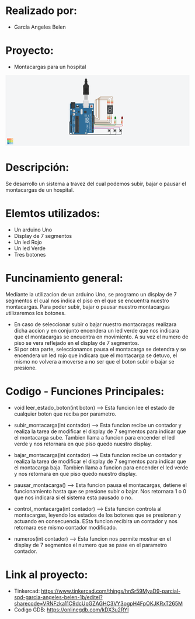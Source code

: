 # Realizado por:
- García Angeles Belen 

# Proyecto: 
- Montacargas para un hospital

![Tinkercad](./imagenes/circuito.png)

# Descripción:
Se desarrollo un sistema a travez del cual podemos subir, bajar o pausar el montacargas de un hospital.

# Elemtos utilizados:
- Un arduino Uno
- Display de 7 segmentos
- Un led Rojo
- Un led Verde
- Tres botones

# Funcinamiento general:

Mediante la utilizacion de un arduino Uno, se programo un display de 7 segmentos el cual nos indica el piso 
en el que se encuentra nuestro montacargas. Para poder subir, bajar o pausar nuestro montacargas utilizaremos los botones.
- En caso de seleccionar subir o bajar nuestro montacragas realizara dicha accion y en conjunto encendera un led verde que 
nos indicara que el montacargas se encuentra en movimiento. A su vez el numero de piso se vera reflejado en el display de 7 
segmentos. 
- Si por otra parte, seleccionamos pausa el montacarga se detendra y se encendera un led rojo que indicara que el montacarga
se detuvo, el mismo no volvera a moverse a no ser que el boton subir o bajar se presione. 

# Codigo - Funciones Principales:

- void leer_estado_boton(int boton) --> Esta funcion lee el estado de cualquier boton que reciba por parametro.

- subir_montacarga(int contador) --> Esta funcion recibe un contador y realiza la tarea de modificar el display de 7 segmentos para indicar que el montacarga sube. Tambien llama a funcion para encender el led verde y nos retornara en que piso quedo nuestro display.

- bajar_montacarga(int contador) --> Esta funcion recibe un contador y realiza la tarea de modificar el display de 7 segmentos para indicar que el montacarga baja. Tambien llama a funcion para encender el led verde y nos retornara en que piso quedo nuestro display.

- pausar_montacarga() --> Esta funcion pausa el montacargas, detiene el funcionamiento hasta que se presione subir o bajar. Nos retornara 1 o 0 que nos indicara si el sistema esta pausado o no. 

- control_montacarga(int contador) --> Esta funcion controla al montacargas, leyendo los estados de los botones que se presionan y actuando en consecuencia. ESta funcion recibira un contador y nos retornara ese mismo contador modificado.

- numeros(int contador) --> Esta funcion nos permite mostrar en el display de 7 segmentos el numero que se pase en el parametro contador. 


# Link al proyecto:
- Tinkercad: https://www.tinkercad.com/things/hnSr59MyaD9-parcial-spd-garcia-angeles-belen-1b/editel?sharecode=VRNFzka11C9dcUpGZAGHC3VY3ogpH4FpOKJKRxT265M
- Codigo GDB: https://onlinegdb.com/kDX3u2RYl
